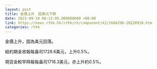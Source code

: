 ```yaml
---
layout: post
title: 金價上升　因美元下跌
date: 2022-09-10 06:15:05.000000000 +08:00
link: https://news.rthk.hk/rthk/ch/component/k2/1666298-20220910.htm
categories: rthk
---
```


金價上升，因為美元回落。

紐約期金收報每盎司1728.6美元，上升0.5%。

現貨金較早時報每盎司1716.3美元，亦上升約0.5%。
